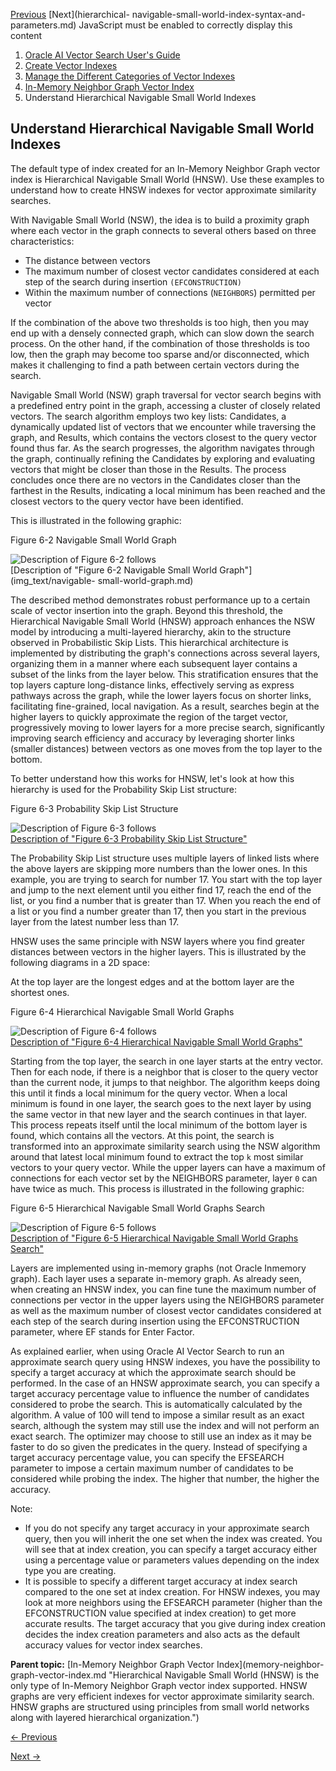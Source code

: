[Previous](memory-neighbor-graph-vector-index.md) [Next](hierarchical-
navigable-small-world-index-syntax-and-parameters.md) JavaScript must be
enabled to correctly display this content

  1. [Oracle AI Vector Search User's Guide](index.md)
  2. [Create Vector Indexes](create-vector-indexes.md)
  3. [Manage the Different Categories of Vector Indexes](manage-different-categories-vector-indexes.md)
  4. [In-Memory Neighbor Graph Vector Index](memory-neighbor-graph-vector-index.md)
  5. Understand Hierarchical Navigable Small World Indexes

## Understand Hierarchical Navigable Small World Indexes

The default type of index created for an In-Memory Neighbor Graph vector index
is Hierarchical Navigable Small World (HNSW). Use these examples to understand
how to create HNSW indexes for vector approximate similarity searches.

With Navigable Small World (NSW), the idea is to build a proximity graph where
each vector in the graph connects to several others based on three
characteristics:

  * The distance between vectors
  * The maximum number of closest vector candidates considered at each step of the search during insertion `(EFCONSTRUCTION)`
  * Within the maximum number of connections (`NEIGHBORS`) permitted per vector 

If the combination of the above two thresholds is too high, then you may end
up with a densely connected graph, which can slow down the search process. On
the other hand, if the combination of those thresholds is too low, then the
graph may become too sparse and/or disconnected, which makes it challenging to
find a path between certain vectors during the search.

Navigable Small World (NSW) graph traversal for vector search begins with a
predefined entry point in the graph, accessing a cluster of closely related
vectors. The search algorithm employs two key lists: Candidates, a dynamically
updated list of vectors that we encounter while traversing the graph, and
Results, which contains the vectors closest to the query vector found thus
far. As the search progresses, the algorithm navigates through the graph,
continually refining the Candidates by exploring and evaluating vectors that
might be closer than those in the Results. The process concludes once there
are no vectors in the Candidates closer than the farthest in the Results,
indicating a local minimum has been reached and the closest vectors to the
query vector have been identified.

This is illustrated in the following graphic:

Figure 6-2 Navigable Small World Graph

  

![Description of Figure 6-2
follows](https://docs.oracle.com/en/database/oracle/oracle-database/23/vecse/img/navigable-small-world-graph.png)  
[Description of "Figure 6-2 Navigable Small World Graph"](img_text/navigable-
small-world-graph.md)

  

The described method demonstrates robust performance up to a certain scale of
vector insertion into the graph. Beyond this threshold, the Hierarchical
Navigable Small World (HNSW) approach enhances the NSW model by introducing a
multi-layered hierarchy, akin to the structure observed in Probabilistic Skip
Lists. This hierarchical architecture is implemented by distributing the
graph's connections across several layers, organizing them in a manner where
each subsequent layer contains a subset of the links from the layer below.
This stratification ensures that the top layers capture long-distance links,
effectively serving as express pathways across the graph, while the lower
layers focus on shorter links, facilitating fine-grained, local navigation. As
a result, searches begin at the higher layers to quickly approximate the
region of the target vector, progressively moving to lower layers for a more
precise search, significantly improving search efficiency and accuracy by
leveraging shorter links (smaller distances) between vectors as one moves from
the top layer to the bottom.

To better understand how this works for HNSW, let's look at how this hierarchy
is used for the Probability Skip List structure:

Figure 6-3 Probability Skip List Structure

  

![Description of Figure 6-3
follows](https://docs.oracle.com/en/database/oracle/oracle-database/23/vecse/img/probability-skip-list_01.png)  
[Description of "Figure 6-3 Probability Skip List
Structure"](img_text/probability-skip-list_01.md)

  

The Probability Skip List structure uses multiple layers of linked lists where
the above layers are skipping more numbers than the lower ones. In this
example, you are trying to search for number 17. You start with the top layer
and jump to the next element until you either find 17, reach the end of the
list, or you find a number that is greater than 17. When you reach the end of
a list or you find a number greater than 17, then you start in the previous
layer from the latest number less than 17.

HNSW uses the same principle with NSW layers where you find greater distances
between vectors in the higher layers. This is illustrated by the following
diagrams in a 2D space:

At the top layer are the longest edges and at the bottom layer are the
shortest ones.

Figure 6-4 Hierarchical Navigable Small World Graphs

  

![Description of Figure 6-4
follows](https://docs.oracle.com/en/database/oracle/oracle-database/23/vecse/img/hierarchical-navigable-small-world-graph_02.png)  
[Description of "Figure 6-4 Hierarchical Navigable Small World
Graphs"](img_text/hierarchical-navigable-small-world-graph_02.md)

  

Starting from the top layer, the search in one layer starts at the entry
vector. Then for each node, if there is a neighbor that is closer to the query
vector than the current node, it jumps to that neighbor. The algorithm keeps
doing this until it finds a local minimum for the query vector. When a local
minimum is found in one layer, the search goes to the next layer by using the
same vector in that new layer and the search continues in that layer. This
process repeats itself until the local minimum of the bottom layer is found,
which contains all the vectors. At this point, the search is transformed into
an approximate similarity search using the NSW algorithm around that latest
local minimum found to extract the top `k` most similar vectors to your query
vector. While the upper layers can have a maximum of connections for each
vector set by the NEIGHBORS parameter, layer `0` can have twice as much. This
process is illustrated in the following graphic:

Figure 6-5 Hierarchical Navigable Small World Graphs Search

  

![Description of Figure 6-5
follows](https://docs.oracle.com/en/database/oracle/oracle-database/23/vecse/img/hnsw-search-graph_02-png.png)  
[Description of "Figure 6-5 Hierarchical Navigable Small World Graphs
Search"](img_text/hnsw-search-graph_02-png.md)

  

Layers are implemented using in-memory graphs (not Oracle Inmemory graph).
Each layer uses a separate in-memory graph. As already seen, when creating an
HNSW index, you can fine tune the maximum number of connections per vector in
the upper layers using the NEIGHBORS parameter as well as the maximum number
of closest vector candidates considered at each step of the search during
insertion using the EFCONSTRUCTION parameter, where EF stands for Enter
Factor.

As explained earlier, when using Oracle AI Vector Search to run an approximate
search query using HNSW indexes, you have the possibility to specify a target
accuracy at which the approximate search should be performed. In the case of
an HNSW approximate search, you can specify a target accuracy percentage value
to influence the number of candidates considered to probe the search. This is
automatically calculated by the algorithm. A value of 100 will tend to impose
a similar result as an exact search, although the system may still use the
index and will not perform an exact search. The optimizer may choose to still
use an index as it may be faster to do so given the predicates in the query.
Instead of specifying a target accuracy percentage value, you can specify the
EFSEARCH parameter to impose a certain maximum number of candidates to be
considered while probing the index. The higher that number, the higher the
accuracy.

Note:

  * If you do not specify any target accuracy in your approximate search query, then you will inherit the one set when the index was created. You will see that at index creation, you can specify a target accuracy either using a percentage value or parameters values depending on the index type you are creating.
  * It is possible to specify a different target accuracy at index search compared to the one set at index creation. For HNSW indexes, you may look at more neighbors using the EFSEARCH parameter (higher than the EFCONSTRUCTION value specified at index creation) to get more accurate results. The target accuracy that you give during index creation decides the index creation parameters and also acts as the default accuracy values for vector index searches. 

**Parent topic:** [In-Memory Neighbor Graph Vector Index](memory-neighbor-
graph-vector-index.md "Hierarchical Navigable Small World \(HNSW\) is the
only type of In-Memory Neighbor Graph vector index supported. HNSW graphs are
very efficient indexes for vector approximate similarity search. HNSW graphs
are structured using principles from small world networks along with layered
hierarchical organization.")


[← Previous](memory-neighbor-graph-vector-index.md)

[Next →](hierarchical-navigable-small-world-index-syntax-and-parameters.md)

